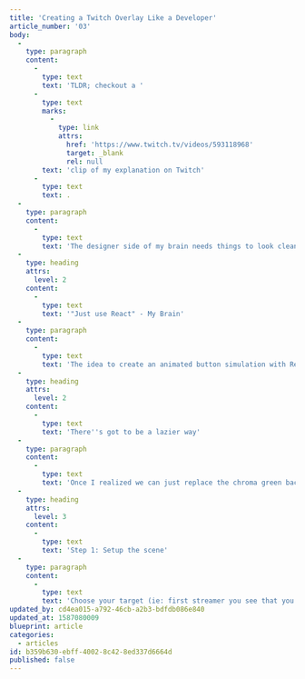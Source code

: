 ```yaml
---
title: 'Creating a Twitch Overlay Like a Developer'
article_number: '03'
body:
  -
    type: paragraph
    content:
      -
        type: text
        text: 'TLDR; checkout a '
      -
        type: text
        marks:
          -
            type: link
            attrs:
              href: 'https://www.twitch.tv/videos/593118968'
              target: _blank
              rel: null
        text: 'clip of my explanation on Twitch'
      -
        type: text
        text: .
  -
    type: paragraph
    content:
      -
        type: text
        text: 'The designer side of my brain needs things to look clean and professional, so when I started live coding on Twitch I knew I had to get the stream looking sharp. One thing I wanted to add was an animated follow button overlay, but lack motion design chops. Turns out you can load in a browser source to act as an overlay so I started to explore that.'
  -
    type: heading
    attrs:
      level: 2
    content:
      -
        type: text
        text: '"Just use React" - My Brain'
  -
    type: paragraph
    content:
      -
        type: text
        text: 'The idea to create an animated button simulation with React was the first idea that popped into my brain. It wouldn''t be too hard because I could actually just rip most the styles right off Twitch and sprinkle in some animation. Then I remembered that there is a chroma filter in OBS. Maybe we don''t have to write all this code.'
  -
    type: heading
    attrs:
      level: 2
    content:
      -
        type: text
        text: 'There''s got to be a lazier way'
  -
    type: paragraph
    content:
      -
        type: text
        text: 'Once I realized we can just replace the chroma green background within OBS I decided that it would be easier to just record the Twitch follow button animation right off of the site. Here''s the breakdown of how I hacked together my overlay.'
  -
    type: heading
    attrs:
      level: 3
    content:
      -
        type: text
        text: 'Step 1: Setup the scene'
  -
    type: paragraph
    content:
      -
        type: text
        text: 'Choose your target (ie: first streamer you see that you don''t follow) and go to their page.'
updated_by: cd4ea015-a792-46cb-a2b3-bdfdb086e840
updated_at: 1587080009
blueprint: article
categories:
  - articles
id: b359b630-ebff-4002-8c42-8ed337d6664d
published: false
---
```

